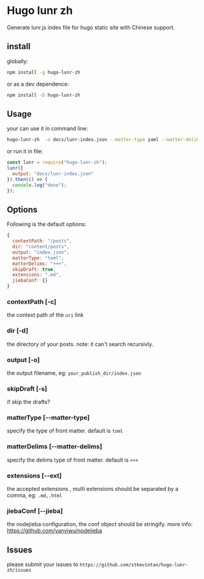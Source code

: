 # Hugo lunr zh

Generate lunr.js index file for hugo static site with Chinese support.

## install

globally:

```bash
npm install -g hugo-lunr-zh
```

or as a dev dependence:

```bash
npm install -D hugo-lunr-zh
```

## Usage

your can use it in command line:

```bash
hugo-lunr-zh  -o docs/lunr-index.json --matter-type yaml --matter-delims ---
```

or run it in file:

```js
const lunr = require("hugo-lunr-zh");
lunr({
  output: "docs/lunr-index.json"
}).then(() => {
  console.log("done");
});
```

## Options

Following is the default options:

```js
{
  contextPath: "/posts",
  dir: "content/posts",
  output: "index.json",
  matterType: "toml",
  matterDelims: "+++",
  skipDraft: true,
  extensions: ".md",
  jiebaConf: {}
}
```

### contextPath [-c]

the context path of the `uri` link

### dir [-d]

the directory of your posts. note: it can't search recursivly.

### output [-o]

the output filename, eg: `your_publish_dir/index.json`

### skipDraft [-s]

if skip the drafts?

### matterType [--matter-type]

specify the type of front matter. default is `toml`

### matterDelims [--matter-delims]

specify the delims type of front matter. default is `+++`

### extensions [--ext]

the accepted extensions , multi extensions should be separated by a comma, eg: `.md,.html`

### jiebaConf [--jieba]

the nodejieba configuration, the conf object should be stringify. more info: https://github.com/yanyiwu/nodejieba

## Issues

please submit your issues to `https://github.com/stkevintan/hugo-lunr-zh/issues`
